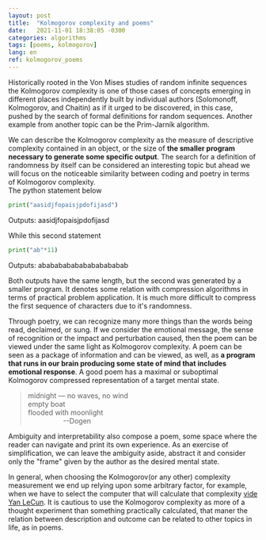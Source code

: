 ```yaml
---
layout: post
title:  "Kolmogorov complexity and poems"
date:   2021-11-01 18:38:05 -0300
categories: algorithms
tags: [poems, kolmogorov]
lang: en
ref: kolmogorov_poems
---
```


Historically rooted in the Von Mises studies of random infinite sequences the Kolmogorov complexity is one of those cases of concepts emerging in different places independently built by individual authors (Solomonoff, Kolmogorov, and Chaitin) as if it urged to be discovered, in this case, pushed by the search of formal definitions for random sequences. Another example from another topic can be the Prim-Jarník algorithm. 

We can describe the Kolmogorov complexity as the measure of descriptive complexity contained in an object, or the size of **the smaller program necessary to generate some specific output**. The search for a definition of randomness by itself can be considered an interesting topic but ahead we will focus on the noticeable similarity between coding and poetry in terms of Kolmogorov complexity.  
The python statement below

```python
print("aasidjfopaisjpdofijasd")
```
Outputs: aasidjfopaisjpdofijasd

While this second statement
```python
print("ab"*11)
```
Outputs: ababababababababababab

Both outputs have the same length, but the second was generated by a smaller program. It denotes some relation with compression algorithms in terms of practical problem application. It is much more difficult to compress the first sequence of characters due to it's randomness.

<div class="divider"></div>


Through poetry, we can recognize many more things than the words being read, declaimed, or sung. If we consider the emotional message, the sense of recognition or the impact and perturbation caused, then the poem can be viewed under the same light as Kolmogorov complexity. A poem can be seen as a package of information and can be viewed, as well, as **a program that runs in our brain producing some state of mind that includes emotional response**. A good poem has a maximal or suboptimal Kolmogorov compressed representation of a target mental state.

> midnight — no waves, no wind <br/>
empty boat <br/>
flooded with moonlight <br/> 
&nbsp;&nbsp;&nbsp;&nbsp;&nbsp;&nbsp;&nbsp;&nbsp;&nbsp;&nbsp;&nbsp;&nbsp;&nbsp;&nbsp;&nbsp;&nbsp;&nbsp;&nbsp;--Dogen

Ambiguity and interpretability also compose a poem, some space where the reader can navigate and print its own experience. As an exercise of simplification, we can leave the ambiguity aside, abstract it and consider only the "frame" given by the author as the desired mental state.
        
In general, when choosing the Kolmogorov(or any other) complexity measurement we end up relying upon some arbitrary factor, for example, when we have to select the computer that will calculate that complexity [vide Yan LeCun](https://youtu.be/SGzMElJ11Cc?t=8818). It is cautious to use the Kolmogorov complexity as more of a thought experiment than something practically calculated, that maner the relation between description and outcome can be related to other topics in life, as in poems.
